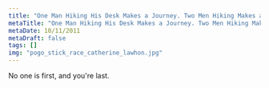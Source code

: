 ```yaml
---
title: "One Man Hiking His Desk Makes a Journey. Two Men Hiking Makes a Race."
metaTitle: "One Man Hiking His Desk Makes a Journey. Two Men Hiking Makes a Race."
metaDate: 10/11/2011
metaDraft: false
tags: []
img: "pogo_stick_race_catherine_lawhon.jpg"
---
```


No one is first, and you're last.
